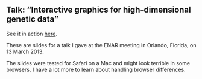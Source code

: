 Talk: &ldquo;Interactive graphics for high-dimensional genetic data&rdquo;
----------------------------------------------------------------------

See it in action [here](http://www.biostat.wisc.edu/~kbroman/talks/InteractiveGraphs2).

These are slides for a talk I gave at the ENAR meeting in Orlando,
Florida, on 13 March 2013.

The slides were tested for Safari on a Mac and might look terrible in
some browsers. I have a lot more to learn about handling browser
differences.
